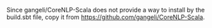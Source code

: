 Since gangeli/CoreNLP-Scala does not provide a way to install by the build.sbt file,
copy it from https://github.com/gangeli/CoreNLP-Scala.

